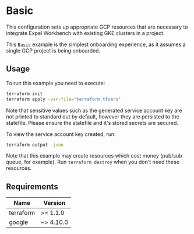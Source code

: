 # Basic

This configuration sets up appropriate GCP resources that are necessary to integrate Expel Workbench with existing GKE clusters in a project.

This `Basic` example is the simplest onboarding experience, as it assumes a single GCP project is being onboarded.

## Usage


To run this example you need to execute:

```bash
terraform init
terraform apply -var-file="terraform.tfvars"
```

Note that sensitive values such as the generated service account key are not printed to standard out by default, however they are persisted to the statefile. Please ensure the statefile and it's stored secrets are secured.

 To view the service account key created, run:

```bash
terraform output -json
```

Note that this example may create resources which cost money (pub/sub queue, for example). Run `terraform destroy` when you don't need these resources.

## Requirements

| Name | Version |
|------|---------|
| terraform | >= 1.1.0 |
| google | ~> 4.10.0 |